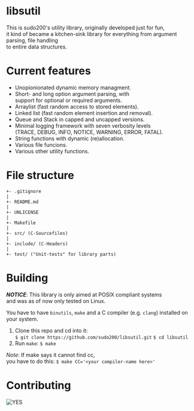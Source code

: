 # libsutil

This is sudo200's utility library, originally developed just for fun, \
it kind of became a kitchen-sink library for everything from argument parsing, file handling \
to entire data structures.

# Current features

* Unopionionated dynamic memory managment.
* Short- and long option argument parsing, with \
  support for optional or required arguments.
* Arraylist (fast random access to stored elements).
* Linked list (fast random element insertion and removal).
* Queue and Stack in capped and uncapped versions.
* Minimal logging framework with seven verbosity levels \
  (TRACE, DEBUG, INFO, NOTICE, WARNING, ERROR, FATAL).
* String functions with dynamic (re)allocation.
* Various file funcions.
* Various other utility functions.

# File structure

```
+- .gitignore
|
+- README.md
|
+- UNLICENSE
|
+- Makefile
|
+- src/ (C-Sourcefiles)
|
+- include/ (C-Headers)
|
+- test/ ("Unit-tests" for library parts)
```

# Building

***NOTICE***: This library is only aimed at POSIX compliant systems \
and was as of now only tested on Linux.

You have to have `binutils`, `make` and a C compiler (e.g. `clang`) installed on your system.

1. Clone this repo and cd into it: \
`$ git clone https://github.com/sudo200/libsutil.git`
`$ cd libsutil`
2. Run `make`:
`$ make`

*Note*: If make says it cannot find cc, \
you have to do this:
`$ make CC='<your compiler-name here>'`

# Contributing

![YES](https://external-content.duckduckgo.com/iu/?u=https%3A%2F%2Fi.imgflip.com%2F4qqr9i.jpg&f=1&nofb=1)

